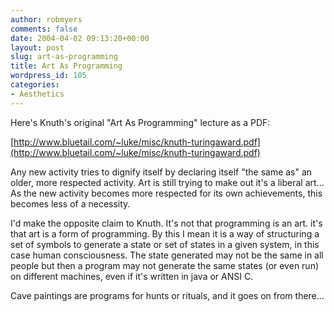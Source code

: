 ```yaml
---
author: robmyers
comments: false
date: 2004-04-02 09:13:20+00:00
layout: post
slug: art-as-programming
title: Art As Programming
wordpress_id: 105
categories:
- Aesthetics
---
```


Here's Knuth's original "Art As Programming" lecture as a PDF:  
  
[http://www.bluetail.com/~luke/misc/knuth-turingaward.pdf](http://www.bluetail.com/~luke/misc/knuth-turingaward.pdf)  
  
Any new activity tries to dignify itself by declaring itself "the same as" an older, more respected activity. Art is still trying to make out it's a liberal art... As the new activity becomes more respected for its own achievements, this becomes less of a necessity.  
  
I'd make the opposite claim to Knuth. It's not that programming is an art. it's that art is a form of programming. By this I mean it is a way of structuring a set of symbols to generate a state or set of states in a given system, in this case human consciousness. The state generated may not be the same in all people but then a program may not generate the same states (or even run) on different machines, even if it's written in java or ANSI C.   
  
Cave paintings are programs for hunts or rituals, and it goes on from there...  
  


  


